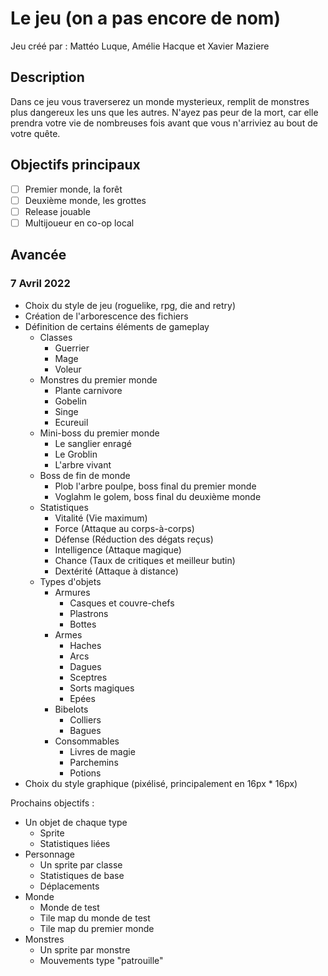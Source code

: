 # Le jeu (on a pas encore de nom)

Jeu créé par : Mattéo Luque, Amélie Hacque et Xavier Maziere

## Description

Dans ce jeu vous traverserez un monde mysterieux, remplit de monstres plus dangereux les uns que les autres. N'ayez pas peur de la mort, car elle prendra votre vie de nombreuses fois avant que vous n'arriviez au bout de votre quête.

## Objectifs principaux

- [ ] Premier monde, la forêt
- [ ] Deuxième monde, les grottes
- [ ] Release jouable
- [ ] Multijoueur en co-op local

## Avancée

### 7 Avril 2022

* Choix du style de jeu (roguelike, rpg, die and retry)
* Création de l'arborescence des fichiers
* Définition de certains éléments de gameplay
    * Classes
        * Guerrier
        * Mage
        * Voleur
    * Monstres du premier monde
        * Plante carnivore
        * Gobelin
        * Singe
        * Ecureuil
    * Mini-boss du premier monde
        * Le sanglier enragé
        * Le Groblin
        * L'arbre vivant
    * Boss de fin de monde
        * Plob l'arbre poulpe, boss final du premier monde
        * Voglahm le golem, boss final du deuxième monde
    * Statistiques
        * Vitalité (Vie maximum)
        * Force (Attaque au corps-à-corps)
        * Défense (Réduction des dégats reçus)
        * Intelligence (Attaque magique)
        * Chance (Taux de critiques et meilleur butin)
        * Dextérité (Attaque à distance)
    * Types d'objets
        * Armures
            * Casques et couvre-chefs
            * Plastrons
            * Bottes
        * Armes
            * Haches
            * Arcs
            * Dagues
            * Sceptres
            * Sorts magiques
            * Epées
        * Bibelots
            * Colliers
            * Bagues
        * Consommables
            * Livres de magie
            * Parchemins
            * Potions
* Choix du style graphique (pixélisé, principalement en 16px * 16px)

Prochains objectifs :
* Un objet de chaque type
    * Sprite
    * Statistiques liées
* Personnage
    * Un sprite par classe
    * Statistiques de base
    * Déplacements
* Monde
    * Monde de test
    * Tile map du monde de test
    * Tile map du premier monde
* Monstres
    * Un sprite par monstre
    * Mouvements type "patrouille"